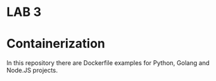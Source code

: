 # LAB 3

# Containerization

In this repository there are Dockerfile examples for Python, Golang and Node.JS projects.
